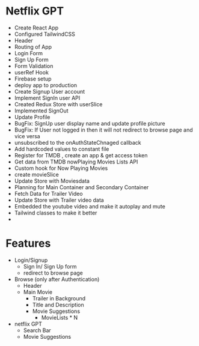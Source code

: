 
# Netflix GPT

- Create React App
- Configured TailwindCSS
- Header
- Routing of App
- Login Form
- Sign Up Form
- Form Validation
- userRef Hook
- Firebase setup
- deploy app to production
- Create Signup User account
- Implement SignIn user API
- Created Redux Store with userSlice
- Implemented SignOut
- Update Profile 
- BugFix: SignUp user display name and update profile picture
- BugFix: If User not logged in then it will not redirect to browse page and vice versa
- unsubscribed to the onAuthStateChnaged callback
- Add hardcoded values to constant file
- Register for TMDB , create an app & get access token
- Get data from TMDB nowPlaying Movies Lists API
- Custom hook for Now Playing Movies
- create movieSlice
- Update Store with Moviesdata
- Planning for Main Container and Secondary Container
- Fetch Data for Trailer Video
- Update Store with Trailer video data
- Embedded the youtube video and make it autoplay and mute
- Tailwind classes to make it better
- 



# Features
 - Login/Signup
   - Sign In/ Sign Up form
   - redirect to browse page
 - Browse (only after Authentication)
   - Header
   - Main Movie
      - Trailer in Background
      - Title and Description
      - Movie Suggestions
        - MovieLists * N
 - netflix GPT
   - Search Bar
   - Movie Suggestions
